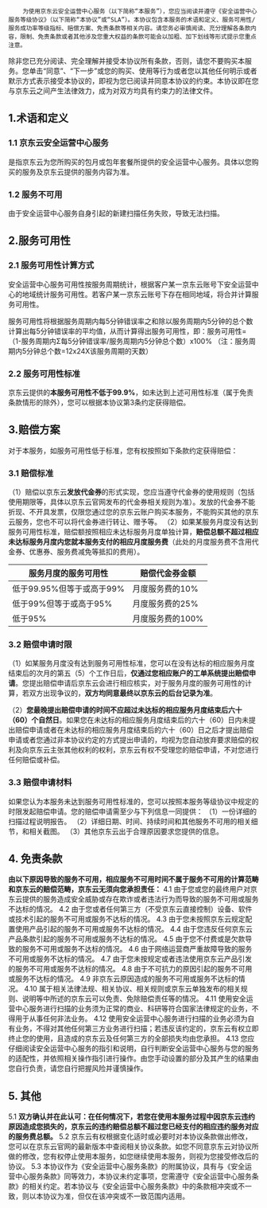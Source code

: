         为使用京东云安全运营中心服务（以下简称“本服务”），您应当阅读并遵守《安全运营中心服务等级协议》（以下简称“本协议”或“SLA”）。本协议包含本服务的术语和定义、服务可用性/服务成功率等级指标、赔偿方案、免责条款等相关内容。请您务必审慎阅读、充分理解各条款内容，限制、免责条款或者其他涉及您重大权益的条款可能会以加粗、加下划线等形式提示您重点注意。
​		除非您已充分阅读、完全理解并接受本协议所有条款，否则，请您不要购买本服务。您单击“同意”、“下一步”或您的购买、使用等行为或者您以其他任何明示或者默示方式表示接受本协议的，即视为您已阅读并同意本协议的约束。本协议即在您与京东云之间产生法律效力，成为对双方均具有约束力的法律文件。

## 1.术语和定义

### 1.1 京东云安全运营中心服务

是指京东云为您所购买的包月或包年套餐所提供的安全运营中心服务。具体以您购买的服务及京东云提供的服务内容为准。

### 1.2 服务不可用

由于安全运营中心服务自身引起的新建扫描任务失败，导致无法扫描。

## 2.服务可用性

### 2.1 服务可用性计算方式

安全运营中心服务可用性按服务周期统计，根据客户某一京东云账号下安全运营中心的地域统计服务可用性。若客户某一京东云账号下存在相同地域，将合并计算服务可用性。

服务可用性将根据服务周期内每5分钟错误率之和除以服务周期内5分钟的总个数计算出每5分钟错误率的平均值，从而计算得出服务可用性，即：服务可用性=（1-服务周期内Σ每5分钟错误率/服务周期内5分钟总个数）x100%  （注：服务周期内5分钟总个数=12x24X该服务周期的天数）

### 2.2 服务可用性标准

京东云提供的**本服务可用性不低于99.9%**，如未达到上述可用性标准（属于免责条款情形的除外），您可以根据本协议第3条约定获得赔偿。

## 3.赔偿方案

对于本服务，如服务可用性低于标准，您有权按照如下条款约定获得赔偿：

### 3.1 赔偿标准

（1）赔偿以京东云**发放代金券**的形式实现，您应当遵守代金券的使用规则（包括使用期限等，具体以京东云官网发布的代金券相关规则为准）。发放的代金券不能折现、不开具发票，仅限您通过您的京东云账户购买本服务，不能购买其他的京东云服务，您也不可以将代金券进行转让、赠予等。
（2）如果某服务月度没有达到服务可用性标准，赔偿额按照相应未达标服务月度单独计算，**赔偿总额不超过相应未达标服务月度内您就本服务支付的相应月度服务费**（此处的月度服务费不含用代金券、优惠券、服务费减免等抵扣的费用）。

| 服务月度的服务可用性      | 赔偿代金券金额   |
| ------------------------- | ---------------- |
| 低于99.95%但等于或高于99% | 月度服务费的10%  |
| 低于99%但等于或高于95%    | 月度服务费的25%  |
| 低于95%                   | 月度服务费的100% |

### 3.2 赔偿申请时限

（1）如某服务月度没有达到服务可用性标准，您可以在没有达标的相应服务月度结束后的次月的第五（5）个工作日后，**仅通过您相应账户的工单系统提出赔偿申请**。您提出赔偿申请后京东云会进行相应核实，对于服务月度的服务可用性的计算，若双方出现争议的，**双方均同意最终以京东云的后台记录为准**。

（2）**您最晚提出赔偿申请的时间不应超过未达标的相应服务月度结束后六十（60）个自然日**。如果您在未达标的相应服务月度结束后的六十（60）日内未提出赔偿申请或者在未达标的相应服务月度结束后的六十（60）日之后才提出赔偿申请或者您通过非本协议约定的方式提出申请的，均视为您自动放弃要求赔偿的权利及向京东云主张其他权利的权利，京东云有权不受理您的赔偿申请，不对您进行任何赔偿或补偿。

### 3.3 赔偿申请材料

如果您认为本服务未达到服务可用性标准的，您可以按照本服务等级协议中规定的时限发起赔偿申请。您的赔偿申请需至少与下列信息一同提供：
 （1）一份详细的扫描过程说明报告。
 （2）详细日期、时间、持续时间和其他服务不可用的相关细节，和相关截图。
 （3）其他京东云出于合理原因要求您提供的信息。

## 4. 免责条款

​		**由以下原因导致的服务不可用，相应服务不可用时间不属于服务不可用的计算范畴和京东云的赔偿范畴，京东云无须向您承担责任：**
 4.1 由于您或您的最终用户对京东云提供的服务造成安全威胁或存在欺诈或者违法行为而导致的服务不可用或服务不达标的情况。
 4.2 由于您或者任何第三方（不受京东云直接控制）设备、软件或技术引起的服务不可用或服务不达标的情况。
 4.3 由于您未按照京东云规定配置使用产品引起的服务不可用或服务不达标的情况。
 4.4 由于您违反任何京东云产品条款引起的服务不可用或服务不达标的情况。
 4.5 由于您不付费或是欠款导致的服务不可用或服务不达标的情况。
 4.6 由于网络运营商严重故障导致的服务不可用或服务不达标的情况。
 4.7 由于您未按规定或者违法使用京东云产品引发的服务不可用或服务不达标的情况。
 4.8 由于不可抗力的原因引起的服务不可用或服务不达标的情况。
 4.9 非京东云原因造成的服务不可用或服务不达标的情况。
 4.10 属于相关法律法规、相关协议、相关规则或京东云单独发布的相关规则、说明等中所述的京东云可以免责、免除赔偿责任等的情况。
 4.11 使用安全运营中心服务进行扫描的业务须为正常的商业、科研等符合国家法律规定的业务，不得用于从事任何非法业务。
 4.12 使用安全运营中心服务进行扫描的业务必须为自有业务，不得对其他任何第三方业务进行扫描；若违反该约定的，京东云有权立即终止您的使用，且造成的京东云及任何第三方的全部损失均由您承担。
 4.13 您应仔细阅读安全运营中心服务的指引和说明，自行判断安全运营中心服务与您的服务的适配性，并依照相关操作指引进行操作。由您手动设置的部分及其产生的结果由您自行负责，请您自行把握风险并谨慎操作。

## 5. 其他

5.1 **双方确认并在此认可：在任何情况下，若您在使用本服务过程中因京东云违约原因造成您损失的，京东云的违约赔偿总额不超过您已经支付的相应违约服务对应的服务费总额。**
5.2 京东云有权根据变化适时或必要时对本协议条款做出修改，您可以在京东云官网的最新版本中查阅相关协议条款。如您不同意京东云对协议所做的修改，您有权停止使用本服务，如您继续使用本服务，则视为您接受修改后的协议。
5.3 本协议作为《安全运营中心服务条款》的附属协议，具有与《安全运营中心服务条款》同等效力，本协议未约定事项，您需遵守《安全运营中心服务条款》的相关约定。若本协议与《安全运营中心服务条款》中的条款相冲突或不一致，则以本协议为准，但仅在该冲突或不一致范围内适用。